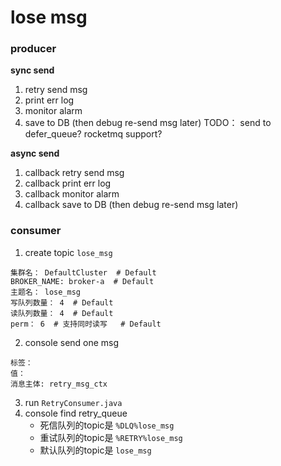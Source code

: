 # lose msg

### producer

**sync send**

1. retry send msg
2. print err log
3. monitor alarm
4. save to DB (then debug re-send msg later)
TODO： send to defer_queue? rocketmq support?

**async send**

1. callback retry send msg
2. callback print err log
3. callback monitor alarm
4. callback save to DB (then debug re-send msg later)

### consumer

1. create topic `lose_msg`
```text
集群名： DefaultCluster  # Default
BROKER_NAME: broker-a  # Default
主题名： lose_msg
写队列数量： 4  # Default
读队列数量： 4  # Default
perm： 6  # 支持同时读写   # Default
```
2. console send one msg
```text
标签：
值：
消息主体: retry_msg_ctx
```
3. run `RetryConsumer.java`
4. console find retry_queue
   * 死信队列的topic是 `%DLQ%lose_msg`
   * 重试队列的topic是 `%RETRY%lose_msg`
   * 默认队列的topic是 `lose_msg`
